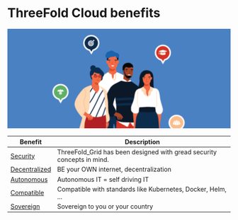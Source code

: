 # ThreeFold Cloud benefits

![](img/benefits.png)

| Benefit                            | Description                                                            |
| ---------------------------------- | ---------------------------------------------------------------------- |
| [Security](usp_secure)             | ThreeFold_Grid has been designed with gread security concepts in mind. |
| [Decentralized](usp_decentralized) | BE your OWN internet, decentralization                                 |
| [Autonomous](usp_autonomous)       | Autonomous IT = self driving IT                                        |
| [Compatible](usp_compatible)       | Compatible with standards like Kubernetes, Docker, Helm, ...           |
| [Sovereign](usp_sovereign)         | Sovereign to you or your country                                       |
